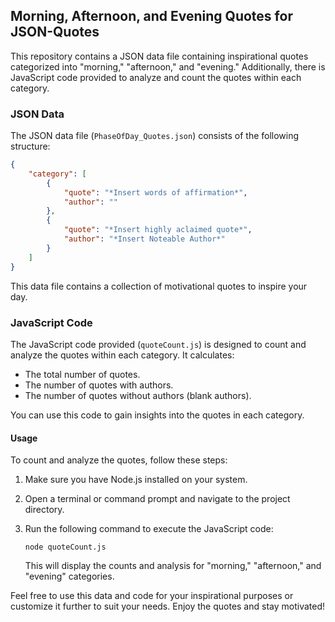 ## Morning, Afternoon, and Evening Quotes for JSON-Quotes

This repository contains a JSON data file containing inspirational quotes categorized into "morning," "afternoon," and "evening." Additionally, there is JavaScript code provided to analyze and count the quotes within each category.

### JSON Data

The JSON data file (`PhaseOfDay_Quotes.json`) consists of the following structure:

```json
{
	"category": [
		{
			"quote": "*Insert words of affirmation*",
			"author": ""
		},
		{
			"quote": "*Insert highly aclaimed quote*",
			"author": "*Insert Noteable Author*"
		}
	]
}
```

This data file contains a collection of motivational quotes to inspire your day.

### JavaScript Code

The JavaScript code provided (`quoteCount.js`) is designed to count and analyze the quotes within each category. It calculates:

- The total number of quotes.
- The number of quotes with authors.
- The number of quotes without authors (blank authors).

You can use this code to gain insights into the quotes in each category.

#### Usage

To count and analyze the quotes, follow these steps:

1. Make sure you have Node.js installed on your system.

2. Open a terminal or command prompt and navigate to the project directory.

3. Run the following command to execute the JavaScript code:

   ```
   node quoteCount.js
   ```

   This will display the counts and analysis for "morning," "afternoon," and "evening" categories.

Feel free to use this data and code for your inspirational purposes or customize it further to suit your needs. Enjoy the quotes and stay motivated!
